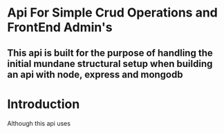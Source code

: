 <h1>Api For Simple Crud Operations and FrontEnd Admin's<h2>
<h2>This api is built for the purpose of handling the initial mundane structural setup when building an api with node, express and mongodb</h2>

<h1>Introduction</h1>
<p>Although this api uses </p>
